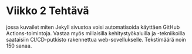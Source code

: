 <html>
<head>
    <title>Viiko2</title>
    <link rel="stylesheet" type="text/css" href="styles.css">
</head>
<body>
    <h1>Viikko 2 Tehtävä</h1>
    <p class="container">jossa kuvailet miten Jekyll sivustoa voisi automatisoida käyttäen GitHub Actions-toimintoja. Vastaa myös millaisilla kehitystyökaluilla ja -tekniikoilla saataisiin CI/CD-putkisto rakennettua web-sovellukselle. Tekstimäärä noin 150 sanaa.</p>
</body>
</html>
